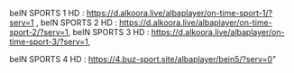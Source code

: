 beIN SPORTS 1 HD : https://d.alkoora.live/albaplayer/on-time-sport-1/?serv=1 ,
beIN SPORTS 2 HD : https://d.alkoora.live/albaplayer/on-time-sport-2/?serv=1,
beIN SPORTS 3 HD : https://d.alkoora.live/albaplayer/on-time-sport-3/?serv=1,


beIN SPORTS 4 HD : https://4.buz-sport.site/albaplayer/bein5/?serv=0"